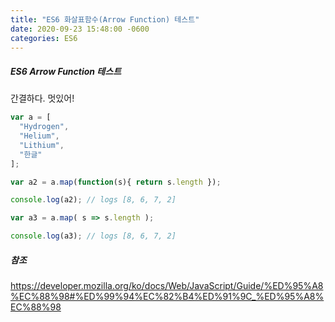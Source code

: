 ```yaml
---
title: "ES6 화살표함수(Arrow Function) 테스트"
date: 2020-09-23 15:48:00 -0600
categories: ES6
---
```


##### ES6 Arrow Function 테스트
간결하다. 멋있어!

```javascript
var a = [
  "Hydrogen",
  "Helium",
  "Lithium",
  "한글"
];

var a2 = a.map(function(s){ return s.length });

console.log(a2); // logs [8, 6, 7, 2]

var a3 = a.map( s => s.length );

console.log(a3); // logs [8, 6, 7, 2]
```

##### 참조
https://developer.mozilla.org/ko/docs/Web/JavaScript/Guide/%ED%95%A8%EC%88%98#%ED%99%94%EC%82%B4%ED%91%9C_%ED%95%A8%EC%88%98
